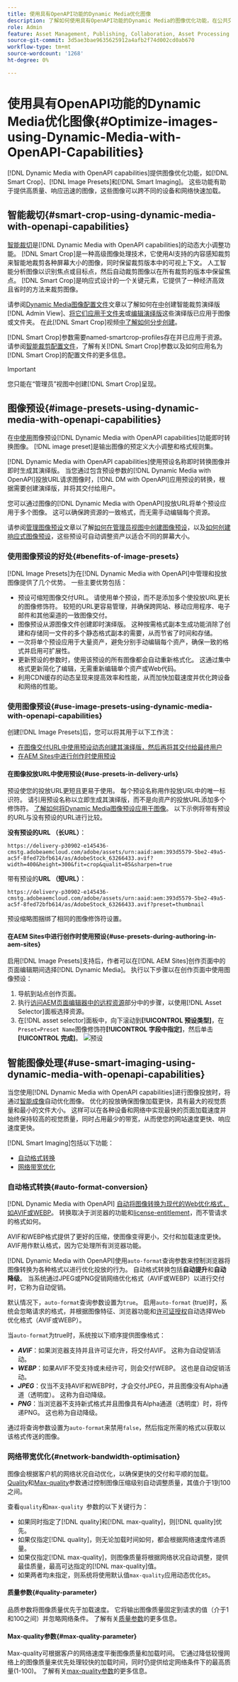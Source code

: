 ```yaml
---
title: 使用具有OpenAPI功能的Dynamic Media优化图像
description: 了解如何使用具有OpenAPI功能的Dynamic Media的图像优化功能，在公共交付之前快速优化图像
role: Admin
feature: Asset Management, Publishing, Collaboration, Asset Processing
source-git-commit: 3d5ae3bae9635625912a4afb2f74d002cd0ab670
workflow-type: tm+mt
source-wordcount: '1268'
ht-degree: 0%

---
```



# 使用具有OpenAPI功能的Dynamic Media优化图像{#Optimize-images-using-Dynamic-Media-with-OpenAPI-Capabilities}

[!DNL Dynamic Media with OpenAPI capabilities]提供图像优化功能，如[!DNL Smart Crop]、[!DNL Image Presets]和[!DNL Smart Imaging]。 这些功能有助于提供高质量、响应迅速的图像，这些图像可以跨不同的设备和网络快速加载。

## 智能裁切{#smart-crop-using-dynamic-media-with-openapi-capabilities}

[智能裁切](https://developer.adobe.com/experience-cloud/experience-manager-apis/api/stable/assets/delivery/#operation/getAssetSeoFormat!in=query&path=smartcrop&t=request)是[!DNL Dynamic Media with OpenAPI capabilities]的动态大小调整功能。 [!DNL Smart Crop]是一种高级图像处理技术，它使用AI支持的内容感知裁剪来智能地裁剪各种屏幕大小的图像，同时保留裁剪版本中的可视上下文。 人工智能分析图像以识别焦点或目标点，然后自动裁剪图像以在所有裁剪的版本中保留焦点。 [!DNL Smart Crop]是响应式设计的一个关键元素，它提供了一种经济高效且省时的方法来裁剪图像。

请参阅[Dynamic Media图像配置文件](https://experienceleague.adobe.com/zh-hans/docs/experience-manager-cloud-service/content/assets/dynamicmedia/image-profiles)文章以了解如何在[中](https://experienceleague.adobe.com/en/docs/experience-manager-cloud-service/content/assets/dynamicmedia/image-profiles#creating-image-profiles)创建智能裁剪演绎版[!DNL Admin View]、[将它们应用于文件夹](https://experienceleague.adobe.com/en/docs/experience-manager-cloud-service/content/assets/dynamicmedia/image-profiles#applying-an-image-profile-to-folders)或[编辑演绎版](https://experienceleague.adobe.com/en/docs/experience-manager-cloud-service/content/assets/dynamicmedia/image-profiles#editing-the-smart-crop-or-smart-swatch-of-a-single-image)这些演绎版已应用于图像或文件夹。 在此[!DNL Smart Crop]视频[中了解如何分步创建](https://experienceleague.adobe.com/zh-hans/docs/experience-manager-learn/assets/dynamic-media/images/smart-crop-feature-video-use)。

[!DNL Smart Crop]参数需要named-smartcrop-profiles存在并已应用于资源。 请参阅[智能裁剪配置文件](https://developer.adobe.com/experience-cloud/experience-manager-apis/api/stable/assets/delivery/#operation/getAssetSeoFormat!in=query&path=smartcrop&t=request)，了解有关[!DNL Smart Crop]参数以及如何应用名为[!DNL Smart Crop]的配置文件的更多信息。

>[!IMPORTANT]
>
> 您只能在“管理员”视图中创建[!DNL Smart Crop]呈现。

## 图像预设{#image-presets-using-dynamic-media-with-openapi-capabilities}

在[中使用](https://developer.adobe.com/experience-cloud/experience-manager-apis/api/stable/assets/delivery/#operation/getAssetSeoFormat!in=query&path=preset&t=request)图像预设[!DNL Dynamic Media with OpenAPI capabilities]功能即时转换图像。 [!DNL image preset]是输出图像的预定义大小调整和格式规则集。

[!DNL Dynamic Media with OpenAPI capabilities]使用预设名称即时转换图像并即时生成其演绎版。 当您通过包含预设参数的[!DNL Dynamic Media with OpenAPI]投放URL请求图像时，[!DNL DM with OpenAPI]应用预设的转换，根据需要创建演绎版，并将其交付给用户。

您可以通过图像的[!DNL Dynamic Media with OpenAPI]投放URL将单个预设应用于多个图像。 这可以确保跨资源的一致格式，而无需手动编辑每个资源。

请参阅[管理图像预设](https://experienceleague.adobe.com/en/docs/experience-manager-cloud-service/content/assets/dynamicmedia/managing-image-presets)文章以了解[如何在管理员视图中创建图像预设](https://experienceleague.adobe.com/en/docs/experience-manager-cloud-service/content/assets/dynamicmedia/managing-image-presets#creating-image-presets)，以及[如何创建响应式图像预设](https://experienceleague.adobe.com/en/docs/experience-manager-cloud-service/content/assets/dynamicmedia/managing-image-presets#creating-a-responsive-image-preset)，这些预设可自动调整资产以适合不同的屏幕大小。

### 使用图像预设的好处{#benefits-of-image-presets}

[!DNL Image Presets]为在[!DNL Dynamic Media with OpenAPI]中管理和投放图像提供了几个优势。 一些主要优势包括：

* 预设可缩短图像交付URL。 请使用单个预设，而不是添加多个使投放URL更长的图像修饰符。 较短的URL更容易管理，并确保跨网站、移动应用程序、电子邮件和其他渠道的一致图像交付。
* 图像预设从源图像文件创建即时演绎版。 这种按需格式副本生成功能消除了创建和存储同一文件的多个静态格式副本的需要，从而节省了时间和存储。
* 一次将单个预设应用于大量资产，避免分别手动编辑每个资产，确保一致的格式并启用可扩展性。
* 更新预设的参数时，使用该预设的所有图像都会自动重新格式化。 这通过集中格式更新简化了编辑，无需重新编辑单个资产或Web代码。
* 利用CDN缓存的动态呈现来提高效率和性能，从而加快加载速度并优化跨设备和网络的性能。

### 使用图像预设{#use-image-presets-using-dynamic-media-with-openapi-capabilities}

创建[!DNL Image Presets]后，您可以将其用于以下工作流：

* [在图像交付URL中使用预设动态创建其演绎版，然后再将其交付给最终用户](#use-presets-in-delivery-urls)
* [在AEM Sites中进行创作时使用预设](#use-presets-during-authoring-in-aem-sites)

#### 在图像投放URL中使用预设{#use-presets-in-delivery-urls}

预设使您的投放URL更短且更易于使用。  每个预设名称用作投放URL中的唯一标识符。 请引用预设名称以立即生成其演绎版，而不是向资产的投放URL添加多个修饰符。 [了解如何将Dynamic Media图像预设应用于图像](https://experienceleague.adobe.com/en/docs/experience-manager-cloud-service/content/assets/dynamicmedia/image-presets)。
以下示例将带有预设的URL与没有预设的URL进行比较。

**没有预设的URL （长URL）**：

```
https://delivery-p30902-e145436-cmstg.adobeaemcloud.com/adobe/assets/urn:aaid:aem:393d5579-5be2-49a5-ac5f-8fed72bfb614/as/AdobeStock_63266433.avif?width=400&height=300&fit=crop&qualit=85&sharpen=true
```

带有预设的&#x200B;**URL （短URL）**：

```
https://delivery-p30902-e145436-cmstg.adobeaemcloud.com/adobe/assets/urn:aaid:aem:393d5579-5be2-49a5-ac5f-8fed72bfb614/as/AdobeStock_63266433.avif?preset=thumbnail
```

预设缩略图捆绑了相同的图像修饰符设置。

#### 在AEM Sites中进行创作时使用预设{#use-presets-during-authoring-in-aem-sites}

启用[!DNL Image Presets]支持后，作者可以在[!DNL AEM Sites]创作页面中的页面编辑期间选择[!DNL Dynamic Media]。
执行以下步骤以在创作页面中使用图像预设：
1. 导航到站点创作页面。
1. 执行[访问AEM页面编辑器中的远程资源](/help/assets/integrate-remote-approved-assets-with-sites.md#access-remote-assets-in-aem-page-editor)部分中的步骤，以使用[!DNL Asset Selector]面板选择资源。
1. 在[!DNL asset selector]面板中，向下滚动到&#x200B;**[!UICONTROL 预设类型]**，在`Preset=Preset Name`图像修饰符&#x200B;**[!UICONTROL 字段中指定]**，然后单击&#x200B;**[!UICONTROL 完成]**。
   ![预设](/help/assets/assets/preset-in-asset-selector-panel.png)

## 智能图像处理{#use-smart-imaging-using-dynamic-media-with-openapi-capabilities}

当您使用[!DNL Dynamic Media with OpenAPI capabilities]进行图像投放时，将通过[智能成像](https://developer.adobe.com/experience-cloud/experience-manager-apis/api/stable/assets/delivery/)自动优化图像。 优化的投放确保图像加载更快，具有最大的视觉质量和最小的文件大小。 这样可以在各种设备和网络中实现最快的页面加载速度并始终保持较高的视觉质量，同时占用最少的带宽，从而使您的网站速度更快、响应速度更快。

[!DNL Smart Imaging]包括以下功能：

* [自动格式转换](#auto-format-conversion)
* [网络带宽优化](#network-bandwidth-optimisation)

### 自动格式转换{#auto-format-conversion}

[!DNL Dynamic Media with OpenAPI] [自动将图像转换为现代的Web优化格式，如AVIF或WEBP](https://developer.adobe.com/experience-cloud/experience-manager-apis/api/stable/assets/delivery/#operation/getAssetSeoFormat!in=query&path=auto-format&t=request)。 转换取决于浏览器的功能和[license-entitlement](https://experienceleague.adobe.com/zh-hans/docs/experience-manager-cloud-service/content/assets/dynamicmedia/dm-prime-ultimate)，而不管请求的格式如何。

AVIF和WEBP格式提供了更好的压缩，使图像变得更小，交付和加载速度更快。 AVIF用作默认格式，因为它处理所有浏览器功能。

[!DNL Dynamic Media with OpenAPI]使用`auto-format`查询参数来控制浏览器将图像转换为各种格式以进行优化投放的行为。 自动格式转换包括&#x200B;**自动提升**&#x200B;和&#x200B;**自动降级**。 当系统通过JPEG或PNG促销网络优化格式（AVIF或WEBP）以进行交付时，它称为自动促销。

默认情况下，`auto-format`查询参数设置为`true`。 启用`auto-format` (true)时，系统会忽略请求的格式，并根据图像特征、浏览器功能和[许可证授权](https://experienceleague.adobe.com/zh-hans/docs/experience-manager-cloud-service/content/assets/dynamicmedia/dm-prime-ultimate)自动选择Web优化格式（AVIF或WEBP）。

当`auto-format`为true时，系统按以下顺序提供图像格式：

* ***AVIF***：如果浏览器支持并且许可证允许，将交付AVIF。 这称为自动促销活动。
* ***WEBP***：如果AVIF不受支持或未经许可，则会交付WEBP。 这也是自动促销活动。
* ***JPEG***：仅当不支持AVIF和WEBP时，才会交付JPEG，并且图像没有Alpha通道（透明度）。 这称为自动降级。
* ***PNG***：当浏览器不支持新式格式并且图像具有Alpha通道（透明度）时，将传递PNG。 这也称为自动降级。

通过将查询参数设置为`auto-format`来禁用`false`，然后指定所需的格式以获取以该格式传送的图像。

### 网络带宽优化{#network-bandwidth-optimisation}

图像会根据客户机的网络状况自动优化，以确保更快的交付和平顺的加载。 [Quality](#quality-parameter)和[Max-quality](#max-quality-parameter)参数通过控制图像压缩级别自动调整质量，其值介于1到100之间。

查看`quality`和`max-quality `参数的以下关键行为：

* 如果同时指定了[!DNL quality]和[!DNL max-quality]，则[!DNL quality]优先。
* 如果仅指定[!DNL quality]，则无论加载时间如何，都会根据网络速度传递质量。
* 如果仅指定[!DNL max-quality]，则图像质量将根据网络状况自动调整，提供最佳质量，最高可达指定的[!DNL max-quality]值。
* 如果两者均未指定，则系统将使用默认值`max-quality`应用动态优化`85`。

#### 质量参数{#quality-parameter}

品质参数将图像质量优先于加载速度。 它将输出图像质量固定到请求的值（介于1和100之间）并忽略网络条件。 了解有关[质量参数](https://developer.adobe.com/experience-cloud/experience-manager-apis/api/stable/assets/delivery/#operation/getAssetSeoFormat!in=query&path=quality&t=request)的更多信息。

#### Max-quality参数{#max-quality-parameter}

Max-quality可根据客户的网络速度平衡图像质量和加载时间。 它通过降低较慢网络上的图像质量来优先处理较快的加载时间，同时仍提供给定网络条件下的最高质量(1-100)。 了解有关[max-quality参数](https://developer.adobe.com/experience-cloud/experience-manager-apis/api/stable/assets/delivery/#operation/getAssetSeoFormat!in=query&path=quality&t=request)的更多信息。
